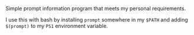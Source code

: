 Simple prompt information program that meets my personal requirements.

I use this with bash by installing `prompt` somewhere in my `$PATH` and adding `$(prompt)` to my `PS1` environment variable.

